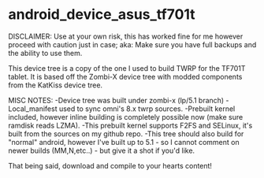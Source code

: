 # android_device_asus_tf701t

DISCLAIMER: Use at your own risk, this has worked fine for me however proceed with caution just in case; aka: Make sure you have full backups and the ability to use them.

This device tree is a copy of the one I used to build TWRP for the TF701T tablet.  It is based off the Zombi-X device tree with modded components from the KatKiss device tree.

MISC NOTES:
-Device tree was built under zombi-x (lp/5.1 branch)
-Local_manifest used to sync omni's 8.x twrp sources.
-Prebuilt kernel included, however inline building is completely possible now (make sure ramdisk reads LZMA).
-This prebuilt kernel supports F2FS and SELinux, it's built from the sources on my github repo.
-This tree should also build for "normal" android, however I've built up to 5.1 - so I cannot comment on newer builds (MM,N,etc..) - but give it a shot if you'd like.

That being said, download and compile to your hearts content!